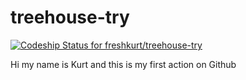 treehouse-try
=============
[ ![Codeship Status for freshkurt/treehouse-try](https://www.codeship.io/projects/8be13a30-0c08-0132-b895-1a6ea54ccc5e/status)](https://www.codeship.io/projects/32097)
<p>Hi my name is Kurt and this is my first action on Github</p>
